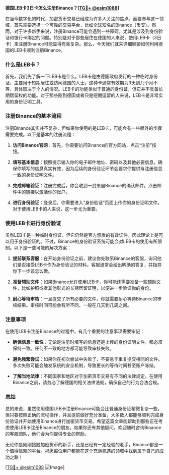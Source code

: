 **德国LEB卡3日卡怎么注册Binance？[[TG💪+ @esim1088](https://t.me/s/esim1088)]**

在当今数字化的时代，加密货币交易已经成为许多人关注的焦点。而要参与这一领域，首先需要选择一个可靠的交易平台，比如全球知名的Binance（币安）。然而，对于许多新手来说，注册Binance可能会遇到一些障碍，尤其是涉及到身份验证和银行卡绑定的问题。特别是对于那些居住在德国的人来说，使用LEB卡（3日卡）来注册Binance可能显得有些复杂。那么，今天我们就来详细聊聊如何利用德国的LEB卡顺利注册Binance。

### 什么是LEB卡？

首先，我们先了解一下LEB卡是什么。LEB卡是由德国政府发行的一种临时身份证，主要用于短期居住或访问德国的人士。这种卡通常有效期为3天到几个月不等，具体取决于个人的情况。LEB卡的功能类似于普通的身份证，但它并不具备长期居留权的功能。对于那些刚到德国或者只是短期逗留的人来说，LEB卡是非常实用的身份证明工具。

### 注册Binance的基本流程

注册Binance其实并不复杂，但如果你使用的是LEB卡，可能会有一些额外的步骤需要完成。以下是基本的注册流程：

1. **访问Binance官网**：首先，你需要访问Binance的官方网站，点击“注册”按钮。
   
2. **填写基本信息**：按照提示输入你的电子邮件地址、密码以及其他必要信息。确保你填写的信息真实有效，因为后续的身份验证环节会要求你提供与注册信息一致的身份证明文件。

3. **完成邮箱验证**：注册完成后，你会收到一封来自Binance的确认邮件。点击邮件中的链接以激活你的账户。

4. **进行身份验证**：登录后，你需要进入“身份验证”页面上传你的身份证明文件。对于使用LEB卡的人来说，这一步尤为重要。

### 使用LEB卡进行身份验证

虽然LEB卡是一种临时身份证，但它仍然是官方颁发的有效证件，因此理论上是可以用于身份验证的。不过，Binance的身份验证系统可能会对LEB卡的使用有所限制。以下是一些可能的解决方案：

1. **提前联系客服**：在开始身份验证之前，建议你先联系Binance的客服，询问他们是否接受LEB卡作为身份验证的材料。客服通常会给出明确的答复，并指导你下一步该怎么做。

2. **准备辅助文件**：如果Binance允许使用LEB卡，你可能还需要准备一些辅助文件，比如护照或者其他形式的长期居留证明，以便进一步验证你的身份。

3. **耐心等待审核**：一旦提交了所有必要的文件，你就需要耐心等待Binance的审核结果。审核时间可能会有所不同，一般在几天到几周之间。

### 注意事项

在使用LEB卡注册Binance的过程中，有几个重要的注意事项需要牢记：

- **确保信息一致性**：无论是注册时填写的信息还是上传的身份证明文件，都必须保持一致。任何不一致的地方都可能导致审核失败。
  
- **避免频繁尝试**：如果你在初次尝试中失败了，不要急于重复提交相同的文件。多次失败可能会触发系统的安全机制，导致更长的等待时间甚至账户冻结。

- **了解当地法律**：不同国家和地区对于加密货币交易有不同的法律规定。在使用Binance之前，请务必了解德国的相关法律法规，确保自己的行为合法合规。

### 总结

总的来说，虽然使用德国LEB卡注册Binance可能会比普通身份证稍微复杂一些，但只要按照正确的流程操作，并且提前做好充分准备，大多数人都能够顺利完成身份验证并开始使用Binance进行加密货币交易。希望这篇文章能帮助到那些正在考虑使用LEB卡注册Binance的朋友。如果你还有其他疑问，欢迎随时咨询Binance的客服团队，他们会为你提供专业的帮助。

无论你是刚刚接触加密货币的新手，还是已经有一定经验的老手，Binance都是一个值得信赖的平台。祝愿每位用户都能在这个充满机遇的领域中找到属于自己的成功之路！

[[TG💪+ @esim1088](https://t.me/s/esim1088) ![Image](https://i.postimg.cc/4NQfJmqS/Snipaste-2025-05-13-00-14-12.png)]